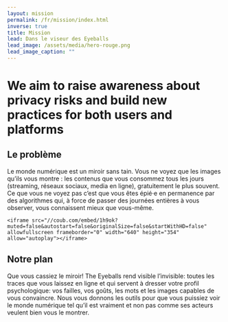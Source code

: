 ```yaml
---
layout: mission
permalink: /fr/mission/index.html
inverse: true
title: Mission
lead: Dans le viseur des Eyeballs
lead_image: /assets/media/hero-rouge.png
lead_image_caption: ""
---
```

# We aim to raise awareness about privacy risks and build new practices for both users and platforms

## Le problème

Le monde numérique est un miroir sans tain. Vous ne voyez que les images qu’ils vous montre : les contenus que vous consommez tous les jours (streaming, réseaux sociaux, media en ligne), gratuitement le plus souvent. Ce que vous ne voyez pas c’est que vous êtes épié·e en permanence par des algorithmes qui, à force de passer des journées entières à vous observer, vous connaissent mieux que vous-même. 

```
<iframe src="//coub.com/embed/1h9ok?muted=false&autostart=false&originalSize=false&startWithHD=false" allowfullscreen frameborder="0" width="640" height="354" allow="autoplay"></iframe>
```

## Notre plan 

Que vous cassiez le miroir! The Eyeballs rend visible l’invisible: toutes les traces que vous laissez en ligne et qui servent à dresser votre profil psychologique: vos failles, vos goûts, les mots et les images capables de vous convaincre. Nous vous donnons les outils pour que vous puissiez voir le monde numérique tel qu’il est vraiment et non pas comme ses acteurs veulent bien vous le montrer.